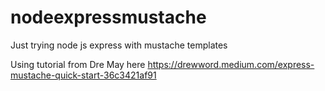 # nodeexpressmustache
Just trying node js express with mustache templates

Using tutorial from Dre May here 
https://drewword.medium.com/express-mustache-quick-start-36c3421af91
